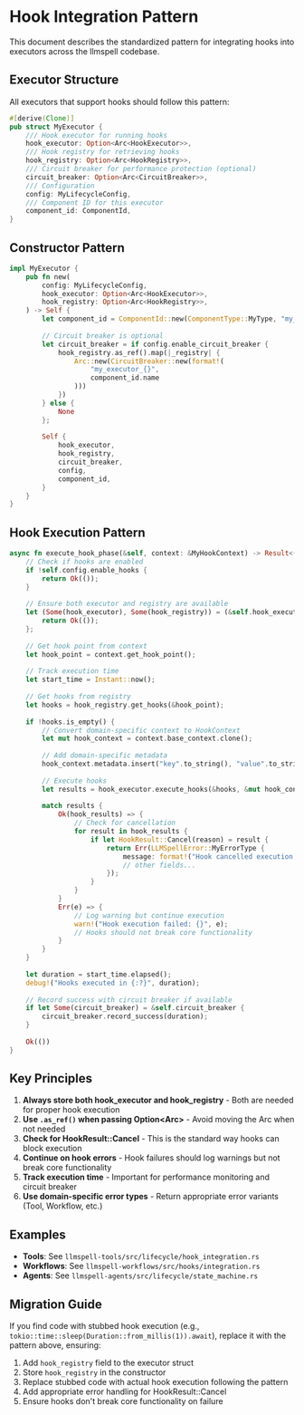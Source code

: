 # Hook Integration Pattern

This document describes the standardized pattern for integrating hooks into executors across the llmspell codebase.

## Executor Structure

All executors that support hooks should follow this pattern:

```rust
#[derive(Clone)]
pub struct MyExecutor {
    /// Hook executor for running hooks
    hook_executor: Option<Arc<HookExecutor>>,
    /// Hook registry for retrieving hooks
    hook_registry: Option<Arc<HookRegistry>>,
    /// Circuit breaker for performance protection (optional)
    circuit_breaker: Option<Arc<CircuitBreaker>>,
    /// Configuration
    config: MyLifecycleConfig,
    /// Component ID for this executor
    component_id: ComponentId,
}
```

## Constructor Pattern

```rust
impl MyExecutor {
    pub fn new(
        config: MyLifecycleConfig,
        hook_executor: Option<Arc<HookExecutor>>,
        hook_registry: Option<Arc<HookRegistry>>,
    ) -> Self {
        let component_id = ComponentId::new(ComponentType::MyType, "my_executor".to_string());
        
        // Circuit breaker is optional
        let circuit_breaker = if config.enable_circuit_breaker {
            hook_registry.as_ref().map(|_registry| {
                Arc::new(CircuitBreaker::new(format!(
                    "my_executor_{}",
                    component_id.name
                )))
            })
        } else {
            None
        };
        
        Self {
            hook_executor,
            hook_registry,
            circuit_breaker,
            config,
            component_id,
        }
    }
}
```

## Hook Execution Pattern

```rust
async fn execute_hook_phase(&self, context: &MyHookContext) -> Result<()> {
    // Check if hooks are enabled
    if !self.config.enable_hooks {
        return Ok(());
    }
    
    // Ensure both executor and registry are available
    let (Some(hook_executor), Some(hook_registry)) = (&self.hook_executor, &self.hook_registry) else {
        return Ok(());
    };
    
    // Get hook point from context
    let hook_point = context.get_hook_point();
    
    // Track execution time
    let start_time = Instant::now();
    
    // Get hooks from registry
    let hooks = hook_registry.get_hooks(&hook_point);
    
    if !hooks.is_empty() {
        // Convert domain-specific context to HookContext
        let mut hook_context = context.base_context.clone();
        
        // Add domain-specific metadata
        hook_context.metadata.insert("key".to_string(), "value".to_string());
        
        // Execute hooks
        let results = hook_executor.execute_hooks(&hooks, &mut hook_context).await;
        
        match results {
            Ok(hook_results) => {
                // Check for cancellation
                for result in hook_results {
                    if let HookResult::Cancel(reason) = result {
                        return Err(LLMSpellError::MyErrorType {
                            message: format!("Hook cancelled execution: {}", reason),
                            // other fields...
                        });
                    }
                }
            }
            Err(e) => {
                // Log warning but continue execution
                warn!("Hook execution failed: {}", e);
                // Hooks should not break core functionality
            }
        }
    }
    
    let duration = start_time.elapsed();
    debug!("Hooks executed in {:?}", duration);
    
    // Record success with circuit breaker if available
    if let Some(circuit_breaker) = &self.circuit_breaker {
        circuit_breaker.record_success(duration);
    }
    
    Ok(())
}
```

## Key Principles

1. **Always store both hook_executor and hook_registry** - Both are needed for proper hook execution
2. **Use `.as_ref()` when passing Option<Arc<T>>** - Avoid moving the Arc when not needed
3. **Check for HookResult::Cancel** - This is the standard way hooks can block execution
4. **Continue on hook errors** - Hook failures should log warnings but not break core functionality
5. **Track execution time** - Important for performance monitoring and circuit breaker
6. **Use domain-specific error types** - Return appropriate error variants (Tool, Workflow, etc.)

## Examples

- **Tools**: See `llmspell-tools/src/lifecycle/hook_integration.rs`
- **Workflows**: See `llmspell-workflows/src/hooks/integration.rs`
- **Agents**: See `llmspell-agents/src/lifecycle/state_machine.rs`

## Migration Guide

If you find code with stubbed hook execution (e.g., `tokio::time::sleep(Duration::from_millis(1)).await`), replace it with the pattern above, ensuring:

1. Add `hook_registry` field to the executor struct
2. Store `hook_registry` in the constructor
3. Replace stubbed code with actual hook execution following the pattern
4. Add appropriate error handling for HookResult::Cancel
5. Ensure hooks don't break core functionality on failure